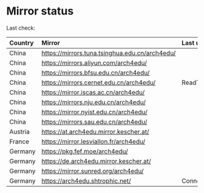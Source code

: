 <script src="./time.js"></script>
# Mirror status
Last check: <script type="text/javascript">localize(1755976678.8412387);</script>

|Country|Mirror|Last update|
|:------|:-----|:----------|
|China|https://mirrors.tuna.tsinghua.edu.cn/arch4edu/|<script type="text/javascript">localize(1755931657);</script>|
|China|https://mirrors.aliyun.com/arch4edu/|<script type="text/javascript">localize(1755931657);</script>|
|China|https://mirrors.bfsu.edu.cn/arch4edu/|<script type="text/javascript">localize(1755931657);</script>|
|China|https://mirrors.cernet.edu.cn/arch4edu/|ReadTimeout|
|China|https://mirror.iscas.ac.cn/arch4edu/|<script type="text/javascript">localize(1755931657);</script>|
|China|https://mirrors.nju.edu.cn/arch4edu/|<script type="text/javascript">localize(1755888209);</script>|
|China|https://mirror.nyist.edu.cn/arch4edu/|<script type="text/javascript">localize(1755931657);</script>|
|China|https://mirrors.sau.edu.cn/arch4edu/|<script type="text/javascript">localize(1755801754);</script>|
|Austria|https://at.arch4edu.mirror.kescher.at/|<script type="text/javascript">localize(1755931657);</script>|
|France|https://mirror.lesviallon.fr/arch4edu/|<script type="text/javascript">localize(1755931657);</script>|
|Germany|https://pkg.fef.moe/arch4edu/|<script type="text/javascript">localize(1755931657);</script>|
|Germany|https://de.arch4edu.mirror.kescher.at/|<script type="text/javascript">localize(1755931657);</script>|
|Germany|https://mirror.sunred.org/arch4edu/|<script type="text/javascript">localize(1755931657);</script>|
|Germany|https://arch4edu.shtrophic.net/|ConnectionError|

<script src="./tablefilter/tablefilter.js"></script>
<script src="./table.js"></script>